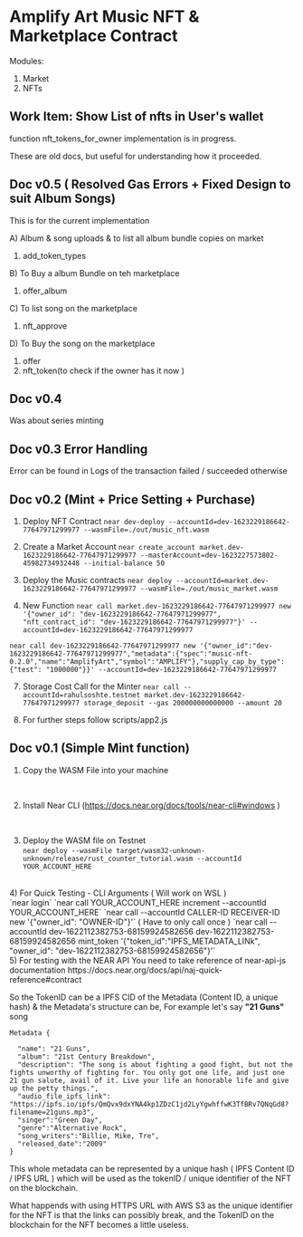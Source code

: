 Amplify Art Music NFT & Marketplace Contract
==========================

Modules:
1) Market
2) NFTs

## Work Item: Show List of nfts in User's wallet
function nft_tokens_for_owner implementation is in progress.

These are old docs, but useful for understanding how it proceeded.

## Doc v0.5 ( Resolved Gas Errors + Fixed Design to suit Album Songs)
This is for the current implementation

A) Album & song uploads & to list all album bundle copies on market
1) add_token_types

B) To Buy a album Bundle on teh marketplace
1) offer_album

C) To list song on the marketplace
1) nft_approve

D) To Buy the song on the marketplace 
1) offer
2) nft_token(to check if the owner has it now )

## Doc v0.4
Was about series minting

## Doc v0.3 Error Handling
Error can be found in Logs of the transaction failed / succeeded otherwise

## Doc v0.2 (Mint + Price Setting + Purchase)
1) Deploy NFT Contract
`near dev-deploy --accountId=dev-1623229186642-77647971299977 --wasmFile=./out/music_nft.wasm`

2) Create a Market Account
`near create_account market.dev-1623229186642-77647971299977 --masterAccount=dev-1623227573802-45982734932448 --initial-balance 50`

3) Deploy the Music contracts
`near deploy --accountId=market.dev-1623229186642-77647971299977 --wasmFile=./out/music_market.wasm`

4) New Function
`near call market.dev-1623229186642-77647971299977 new '{"owner_id": "dev-1623229186642-77647971299977", "nft_contract_id": "dev-1623229186642-77647971299977"}' --accountId=dev-1623229186642-77647971299977`

`near call dev-1623229186642-77647971299977 new '{"owner_id":"dev-1623229186642-77647971299977","metadata":{"spec":"music-nft-0.2.0","name":"AmplifyArt","symbol":"AMPLIFY"},"supply_cap_by_type":{"test": "1000000"}}' --accountId=dev-1623229186642-77647971299977`

7) Storage Cost Call for the Minter
`near call --accountId=rahulsoshte.testnet market.dev-1623229186642-77647971299977 storage_deposit --gas 200000000000000 --amount 20`

8) For further steps follow scripts/app2.js

## Doc v0.1 (Simple Mint function)

1) Copy the WASM File into your machine 
<br>

2) Install Near CLI (https://docs.near.org/docs/tools/near-cli#windows )
<br>

3) Deploy the WASM file on Testnet <br>
`near deploy --wasmFile target/wasm32-unknown-unknown/release/rust_counter_tutorial.wasm --accountId YOUR_ACCOUNT_HERE`
<br>
4) For Quick Testing - CLI Arguments ( Will work on WSL ) <br>
`near login`
`near call YOUR_ACCOUNT_HERE increment --accountId YOUR_ACCOUNT_HERE`
`near call --accountId CALLER-ID RECEIVER-ID new '{"owner_id": "OWNER-ID"}'` ( Have to only call once )
`near call --accountId dev-1622112382753-68159924582656 dev-1622112382753-68159924582656 mint_token '{"token_id":"IPFS_METADATA_LINk", "owner_id": "dev-1622112382753-68159924582656"}'`
<br>
5) For testing with the NEAR API
You need to take reference of near-api-js documentation
https://docs.near.org/docs/api/naj-quick-reference#contract

So the TokenID can be a IPFS CID of the Metadata (Content ID, a unique hash) & the Metadata's structure can be, For example let's say <b>"21 Guns"</b> song

```
Metadata {

  "name": "21 Guns",
  "album": "21st Century Breakdown",
  "description": "The song is about fighting a good fight, but not the fights unworthy of fighting for. You only got one life, and just one 21 gun salute, avail of it. Live your life an honorable life and give up the petty things.",
  "audio_file_ipfs_link": "https://ipfs.io/ipfs/QmQvx9dxYNA4kp1ZDzC1jd2LyYgwhffwK3TfBRv7QNqGd8?filename=21guns.mp3",
  "singer":"Green Day",
  "genre":"Alternative Rock",
  "song_writers":"Billie, Mike, Tre",
  "released_date":"2009"
}
```

This whole metadata can be represented by a unique hash ( IPFS Content ID / IPFS URL ) which will be used as the tokenID / unique identifier of the NFT on the blockchain.

What happends with using HTTPS URL with AWS S3 as the unique identifier for the NFT is that the links can possibly break, and the TokenID on the blockchain for the NFT becomes a little useless.


